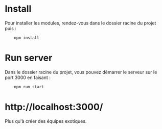 # Install
Pour installer les modules, rendez-vous dans le dossier racine du projet puis :
```
    npm install
```

# Run server
Dans le dossier racine du projet, vous pouvez démarrer le serveur sur le port
3000 en faisant :
```
    npm run start
```
# http://localhost:3000/
Plus qu'à créer des équipes exotiques.
